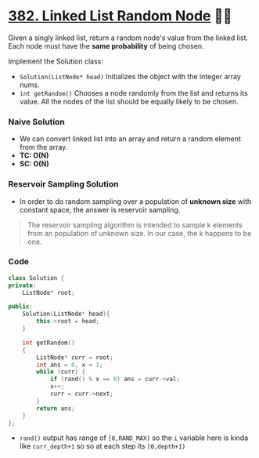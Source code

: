 # [382. Linked List Random Node](https://leetcode.com/problems/linked-list-random-node/) 🌟🌟

Given a singly linked list, return a random node's value from the linked list. Each node must have the **same probability** of being chosen.

Implement the Solution class:

-   `Solution(ListNode* head)` Initializes the object with the integer array nums.
-   `int getRandom()` Chooses a node randomly from the list and returns its value. All the nodes of the list should be equally likely to be chosen.

### Naive Solution

-   We can convert linked list into an array and return a random element from the array.
-   **TC: O(N)**
-   **SC: O(N)**

### Reservoir Sampling Solution
- In order to do random sampling over a population of **unknown size** with constant space, the answer is reservoir sampling.
> The reservoir sampling algorithm is intended to sample k elements from an population of unknown size. In our case, the k happens to be one.

### Code

```cpp
class Solution {
private:
    ListNode* root;

public:
    Solution(ListNode* head){
        this->root = head;
    }

    int getRandom()
    {
        ListNode* curr = root;
        int ans = 0, x = 1;
        while (curr) {
            if (rand() % x == 0) ans = curr->val;
            x++;
            curr = curr->next;
        }
        return ans;
    }
};
```
- `rand()` output has range of `[0,RAND_MAX)`
so the `i` variable here is kinda like `curr_depth+1` so so at each step its `[0,depth+1)`